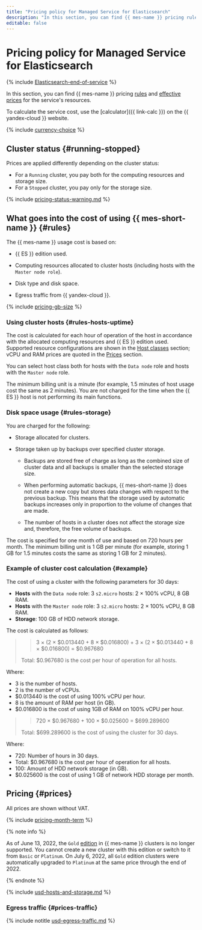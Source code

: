 ```yaml
---
title: "Pricing policy for Managed Service for Elasticsearch"
description: "In this section, you can find {{ mes-name }} pricing rules and effective prices for the service resources."
editable: false
---
```


# Pricing policy for Managed Service for Elasticsearch

{% include [Elasticsearch-end-of-service](../_includes/mdb/mes/note-end-of-service.md) %}

In this section, you can find {{ mes-name }} pricing [rules](#rules) and [effective prices](#prices) for the service's resources.

To calculate the service cost, use the [calculator]({{ link-calc }}) on the {{ yandex-cloud }} website.

{% include [currency-choice](../_includes/pricing/currency-choice.md) %}

## Cluster status {#running-stopped}

Prices are applied differently depending on the cluster status:

* For a `Running` cluster, you pay both for the computing resources and storage size.
* For a `Stopped` cluster, you pay only for the storage size.

{% include [pricing-status-warning.md](../_includes/mdb/pricing-status-warning.md) %}


## What goes into the cost of using {{ mes-short-name }} {#rules}

The {{ mes-name }} usage cost is based on:

* {{ ES }} edition used.

* Computing resources allocated to cluster hosts (including hosts with the `Master node role`).

* Disk type and disk space.

* Egress traffic from {{ yandex-cloud }}.

{% include [pricing-gb-size](../_includes/pricing-gb-size.md) %}

### Using cluster hosts {#rules-hosts-uptime}

The cost is calculated for each hour of operation of the host in accordance with the allocated computing resources and {{ ES }} edition used. Supported resource configurations are shown in the [Host classes](concepts/instance-types.md) section; vCPU and RAM prices are quoted in the [Prices](#prices) section.

You can select host class both for hosts with the `Data node` role and hosts with the `Master node` role.

The minimum billing unit is a minute (for example, 1.5 minutes of host usage cost the same as 2 minutes). You are not charged for the time when the {{ ES }} host is not performing its main functions.

### Disk space usage {#rules-storage}

You are charged for the following:

* Storage allocated for clusters.

* Storage taken up by backups over specified cluster storage.

   * Backups are stored free of charge as long as the combined size of cluster data and all backups is smaller than the selected storage size.

   * When performing automatic backups, {{ mes-short-name }} does not create a new copy but stores data changes with respect to the previous backup. This means that the storage used by automatic backups increases only in proportion to the volume of changes that are made.

   * The number of hosts in a cluster does not affect the storage size and, therefore, the free volume of backups.

The cost is specified for one month of use and based on 720 hours per month. The minimum billing unit is 1 GB per minute (for example, storing 1 GB for 1.5 minutes costs the same as storing 1 GB for 2 minutes).

### Example of cluster cost calculation {#example}

The cost of using a cluster with the following parameters for 30 days:

* **Hosts** with the `Data node` role: 3 `s2.micro` hosts: 2 × 100% vCPU, 8 GB RAM.
* **Hosts** with the `Master node` role: 3 `s2.micro` hosts: 2 × 100% vCPU, 8 GB RAM.
* **Storage**: 100 GB of HDD network storage.

The cost is calculated as follows:

> > 3 × (2 × $0.013440 + 8 × $0.016800) + 3 × (2 × $0.013440 + 8 × $0.016800) = $0.967680
> 
> 
>
> Total: $0.967680 is the cost per hour of operation for all hosts.

Where:
* 3 is the number of hosts.
* 2 is the number of vCPUs.
* $0.013440 is the cost of using 100% vCPU per hour.
* 8 is the amount of RAM per host (in GB).
* $0.016800 is the cost of using 1GB of RAM on 100% vCPU per hour.

> > 720 × $0.967680 + 100 × $0.025600 = $699.289600
> 
> 
>
> Total: $699.289600 is the cost of using the cluster for 30 days.

Where:
* 720: Number of hours in 30 days.
* Total: $0.967680 is the cost per hour of operation for all hosts.
* 100: Amount of HDD network storage (in GB).
* $0.025600 is the cost of using 1 GB of network HDD storage per month.


## Pricing {#prices}



All prices are shown without VAT.


{% include [pricing-month-term](../_includes/mdb/pricing-month-term.md) %}

{% note info %}

As of June 13, 2022, the `Gold` [edition](./concepts/es-editions.md) in {{ mes-name }} clusters is no longer supported. You cannot create a new cluster with this edition or switch to it from `Basic` or `Platinum`. On July 6, 2022, all `Gold` edition clusters were automatically upgraded to `Platinum` at the same price through the end of 2022.

{% endnote %}




{% include [usd-hosts-and-storage.md](../_pricing/managed-elasticsearch/usd-hosts-and-storage.md) %}


### Egress traffic {#prices-traffic}




{% include notitle [usd-egress-traffic.md](../_pricing/usd-egress-traffic.md) %}


